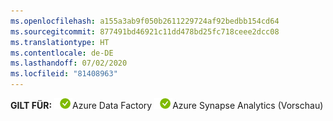 ```yaml
---
ms.openlocfilehash: a155a3ab9f050b2611229724af92bedbb154cd64
ms.sourcegitcommit: 877491bd46921c11dd478bd25fc718ceee2dcc08
ms.translationtype: HT
ms.contentlocale: de-DE
ms.lasthandoff: 07/02/2020
ms.locfileid: "81408963"
---
```

<Token>**GILT FÜR:** ![Ja](../media/applies-to/yes.png)Azure Data Factory ![Nein](../media/applies-to/yes.png)Azure Synapse Analytics (Vorschau) </Token>

